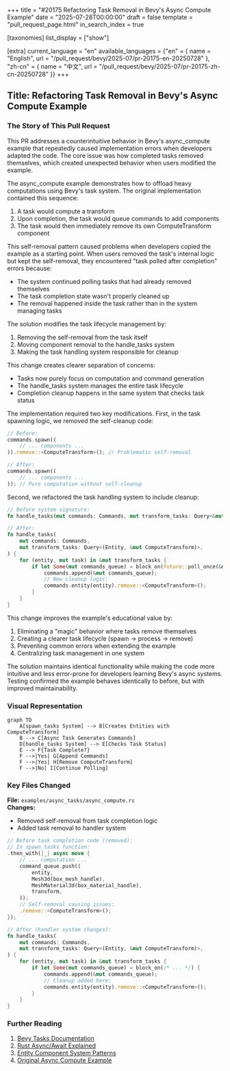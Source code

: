 +++
title = "#20175 Refactoring Task Removal in Bevy's Async Compute Example"
date = "2025-07-28T00:00:00"
draft = false
template = "pull_request_page.html"
in_search_index = true

[taxonomies]
list_display = ["show"]

[extra]
current_language = "en"
available_languages = {"en" = { name = "English", url = "/pull_request/bevy/2025-07/pr-20175-en-20250728" }, "zh-cn" = { name = "中文", url = "/pull_request/bevy/2025-07/pr-20175-zh-cn-20250728" }}
+++

## Title: Refactoring Task Removal in Bevy's Async Compute Example

### The Story of This Pull Request

This PR addresses a counterintuitive behavior in Bevy's async_compute example that repeatedly caused implementation errors when developers adapted the code. The core issue was how completed tasks removed themselves, which created unexpected behavior when users modified the example.

The async_compute example demonstrates how to offload heavy computations using Bevy's task system. The original implementation contained this sequence:
1. A task would compute a transform
2. Upon completion, the task would queue commands to add components
3. The task would then immediately remove its own ComputeTransform component

This self-removal pattern caused problems when developers copied the example as a starting point. When users removed the task's internal logic but kept the self-removal, they encountered "task polled after completion" errors because:
- The system continued polling tasks that had already removed themselves
- The task completion state wasn't properly cleaned up
- The removal happened inside the task rather than in the system managing tasks

The solution modifies the task lifecycle management by:
1. Removing the self-removal from the task itself
2. Moving component removal to the handle_tasks system
3. Making the task handling system responsible for cleanup

This change creates clearer separation of concerns:
- Tasks now purely focus on computation and command generation
- The handle_tasks system manages the entire task lifecycle
- Completion cleanup happens in the same system that checks task status

The implementation required two key modifications. First, in the task spawning logic, we removed the self-cleanup code:

```rust
// Before:
commands.spawn((
    // ... components ...
)).remove::<ComputeTransform>(); // Problematic self-removal

// After:
commands.spawn((
    // ... components ...
)); // Pure computation without self-cleanup
```

Second, we refactored the task handling system to include cleanup:

```rust
// Before system signature:
fn handle_tasks(mut commands: Commands, mut transform_tasks: Query<&mut ComputeTransform>)

// After:
fn handle_tasks(
    mut commands: Commands,
    mut transform_tasks: Query<(Entity, &mut ComputeTransform)>,
) {
    for (entity, mut task) in &mut transform_tasks {
        if let Some(mut commands_queue) = block_on(future::poll_once(&mut task.0)) {
            commands.append(&mut commands_queue);
            // New cleanup logic:
            commands.entity(entity).remove::<ComputeTransform>();
        }
    }
}
```

This change improves the example's educational value by:
1. Eliminating a "magic" behavior where tasks remove themselves
2. Creating a clearer task lifecycle (spawn → process → remove)
3. Preventing common errors when extending the example
4. Centralizing task management in one system

The solution maintains identical functionality while making the code more intuitive and less error-prone for developers learning Bevy's async systems. Testing confirmed the example behaves identically to before, but with improved maintainability.

### Visual Representation

```mermaid
graph TD
    A[spawn_tasks System] --> B[Creates Entities with ComputeTransform]
    B --> C[Async Task Generates Commands]
    D[handle_tasks System] --> E[Checks Task Status]
    E --> F{Task Complete?}
    F -->|Yes| G[Append Commands]
    F -->|Yes| H[Remove ComputeTransform]
    F -->|No| I[Continue Polling]
```

### Key Files Changed

**File:** `examples/async_tasks/async_compute.rs`  
**Changes:**  
- Removed self-removal from task completion logic  
- Added task removal to handler system  

```rust
// Before task completion code (removed):
// In spawn_tasks function:
.then_with(|_| async move {
    // ... computation ...
    command_queue.push((
        entity,
        Mesh3d(box_mesh_handle),
        MeshMaterial3d(box_material_handle),
        transform,
    ));
    // Self-removal causing issues:
    .remove::<ComputeTransform>();
});

// After (handler system changes):
fn handle_tasks(
    mut commands: Commands,
    mut transform_tasks: Query<(Entity, &mut ComputeTransform)>,
) {
    for (entity, mut task) in &mut transform_tasks {
        if let Some(mut commands_queue) = block_on(/* ... */) {
            commands.append(&mut commands_queue);
            // Cleanup added here:
            commands.entity(entity).remove::<ComputeTransform>();
        }
    }
}
```

### Further Reading
1. [Bevy Tasks Documentation](https://docs.rs/bevy/latest/bevy/tasks/index.html)
2. [Rust Async/Await Explained](https://rust-lang.github.io/async-book/)
3. [Entity Component System Patterns](https://en.wikipedia.org/wiki/Entity_component_system)
4. [Original Async Compute Example](https://github.com/bevyengine/bevy/blob/main/examples/async_tasks/async_compute.rs)